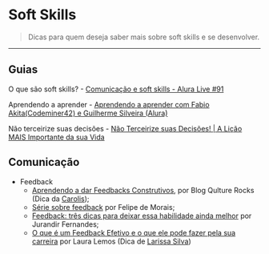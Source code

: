 # Soft Skills

> Dicas para quem deseja saber mais sobre soft skills e se desenvolver. 

---

## Guias

O que são soft skills?
    - [Comunicação e soft skills - Alura Live #91](https://www.youtube.com/watch?v=McC4oh_jPgk)
    
Aprendendo a aprender
    - [Aprendendo a aprender com Fabio Akita(Codeminer42) e Guilherme Silveira (Alura)](https://www.youtube.com/watch?v=uj-k_WqlYvI)
    
Não terceirize suas decisões
    - [Não Terceirize suas Decisões! | A Lição MAIS Importante da sua Vida](https://www.youtube.com/watch?v=D3L8IOncLkg)

## Comunicação

- Feedback
    - [Aprendendo a dar Feedbacks Construtivos](https://qulture.rocks/blog/aprendendo-a-dar-feedbacks/), por Blog Qulture Rocks (Dica da [Carolis](https://twitter.com/caroliscaroles));
    - [Série sobre feedback](https://medium.com/@felipedemoraes/s%C3%A9rie-sobre-feedback-dbdb852a7bfb) por Felipe de Morais;
    - [Feedback: três dicas para deixar essa habilidade ainda melhor](https://www.linkedin.com/pulse/feedback-tr%C3%AAs-dicas-para-deixar-essa-habilidade-ainda-fernandes/) por Jurandir Fernandes;
    - [O que é um Feedback Efetivo e o que ele pode fazer pela sua carreira](https://www.programaria.org/o-que-e-um-feedback-efetivo-e-o-que-ele-pode-fazer-pela-sua-carreira/) por Laura Lemos (Dica de [Larissa Silva](https://github.com/lagcrs))

